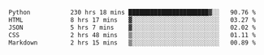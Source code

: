 <!--START_SECTION:waka-->

```txt
Python           230 hrs 18 mins ██████████████████████▓░░   90.76 %
HTML             8 hrs 17 mins   ▓░░░░░░░░░░░░░░░░░░░░░░░░   03.27 %
JSON             5 hrs 7 mins    ▓░░░░░░░░░░░░░░░░░░░░░░░░   02.02 %
CSS              2 hrs 48 mins   ▒░░░░░░░░░░░░░░░░░░░░░░░░   01.11 %
Markdown         2 hrs 15 mins   ▒░░░░░░░░░░░░░░░░░░░░░░░░   00.89 %
```

<!--END_SECTION:waka-->
